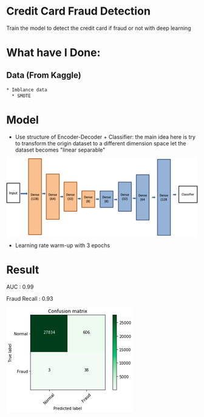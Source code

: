 
# Credit Card Fraud Detection
  Train the model to detect the credit card if fraud or not with deep learning

# What have I Done:

  ## Data (From Kaggle)

    * Imblance data
      * SMOTE
   
# Model
  
  * Use structure of Encoder-Decoder  + Classifier:
    the main idea here is try to transform the origin dataset to a different dimension space let the dataset becomes "linear separable"

  ![image](https://github.com/ChingHuanChiu/Credit-Card-Fraud-Detection/blob/master/img/model.png)
  
  * Learning rate warm-up with 3 epochs
  
# Result
  AUC : 0.99
  
  Fraud Recall : 0.93
  
  ![image](https://github.com/ChingHuanChiu/Credit-Card-Fraud-Detection/blob/master/img/credict%20card%20detection.png)
  

    